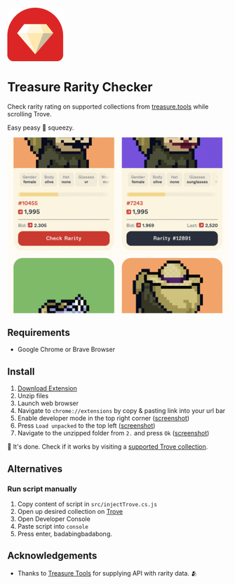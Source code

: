 ![Wannabee logo. Red shield with creme colored diamond on top.](images/icon128.png)

# Treasure Rarity Checker

Check rarity rating on supported collections from [treasure.tools](https://treasure.tools) while scrolling Trove. 

Easy peasy 🍋 squeezy.

![Preview of the extension in action](docs/preview.png)

## Requirements
- Google Chrome or Brave Browser

## Install
1. [Download Extension](https://github.com/goldendilemma/treasure-rarity-extension/archive/refs/heads/main.zip)
2. Unzip files
3. Launch web browser
4. Navigate to `chrome://extensions` by copy & pasting link into your url bar
5. Enable developer mode in the top right corner ([screenshot](docs/images/enable-developer-mode.png))
6. Press `Load unpacked` to the top left ([screenshot](docs/images/load-unpacked.png))
7. Navigate to the unzipped folder from `2.` and press `Ok` ([screenshot](docs/images/select-folder.png))

🎉 It's done. Check if it works by visiting a [supported Trove collection](https://trove.treasure.lol/collection/smol-brains). 

## Alternatives

### Run script manually

1. Copy content of script in `src/injectTrove.cs.js`
2. Open up desired collection on [Trove](https://trove.treasure.lol/)
3. Open Developer Console
4. Paste script into `console`
5. Press enter, badabingbadabong.

## Acknowledgements
- Thanks to [Treasure Tools](https://treasure.tools/) for supplying API with rarity data. 🫂
